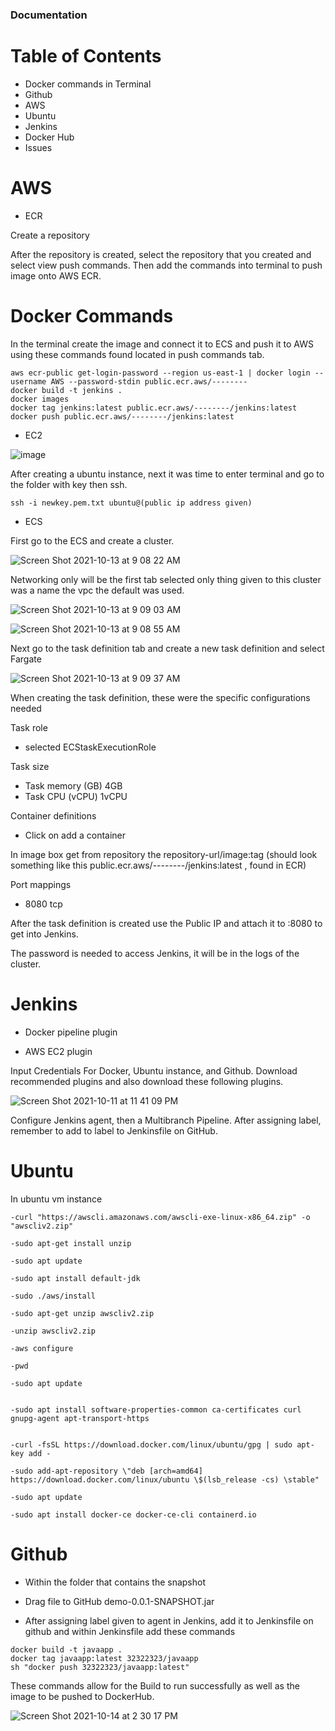 ### Documentation


# Table of Contents
- Docker commands in Terminal
- Github
- AWS 
- Ubuntu  
- Jenkins
- Docker Hub
- Issues


# AWS

* ECR

Create a repository


After the repository is created, select the repository that you created and select view push commands. 
Then add the commands into terminal to push image onto AWS ECR.

# Docker Commands

In the terminal create the image and connect it to ECS and push it to AWS using these commands found located in push commands tab.

```
aws ecr-public get-login-password --region us-east-1 | docker login --username AWS --password-stdin public.ecr.aws/--------
docker build -t jenkins .
docker images
docker tag jenkins:latest public.ecr.aws/--------/jenkins:latest
docker push public.ecr.aws/--------/jenkins:latest
```


* EC2

![image](https://user-images.githubusercontent.com/84725239/137370150-5c98989d-c8db-47a9-a0d5-c1ed06868a00.png)

After creating a ubuntu instance, next it was time to enter terminal and go to the folder with key
then ssh.

```
ssh -i newkey.pem.txt ubuntu@(public ip address given)
```

* ECS

First go to the ECS and create a cluster.


![Screen Shot 2021-10-13 at 9 08 22 AM](https://user-images.githubusercontent.com/84725239/137502638-ea949893-533a-4c00-b74d-bbb55f1c3c21.png)


Networking only will be the first tab selected only thing given to this cluster was a name the vpc the default was used.

![Screen Shot 2021-10-13 at 9 09 03 AM](https://user-images.githubusercontent.com/84725239/137374803-79523cc7-7afe-405e-917a-47daf27121cb.png)

![Screen Shot 2021-10-13 at 9 08 55 AM](https://user-images.githubusercontent.com/84725239/137374822-0e169f37-0394-4dd7-95a5-7074176b8549.png)


Next go to the task definition tab and create a new task definition and select Fargate


![Screen Shot 2021-10-13 at 9 09 37 AM](https://user-images.githubusercontent.com/84725239/137374790-3c84a144-9510-49f2-8b8f-fc4a680557df.png)


When creating the task definition, these were the specific configurations needed


Task role 
- selected ECStaskExecutionRole

Task size
- Task memory (GB) 4GB
- Task CPU (vCPU) 1vCPU

Container definitions
- Click on add a container

In image box get from repository the repository-url/image:tag (should look something like this public.ecr.aws/--------/jenkins:latest , found in ECR)

Port mappings
- 8080 tcp

After the task definition is created use the Public IP and attach it to :8080 to get into Jenkins.

The password is needed to access Jenkins, it will be in the logs of the cluster.

# Jenkins

- Docker pipeline plugin

- AWS EC2 plugin

Input Credentials For Docker, Ubuntu instance, and Github. Download recommended plugins and also download these following plugins.


![Screen Shot 2021-10-11 at 11 41 09 PM](https://user-images.githubusercontent.com/84725239/137374956-e692f2be-2ee8-455c-b809-2982d43a2f25.png)


Configure Jenkins agent, then a Multibranch Pipeline. After assigning label, remember to add to label to Jenkinsfile on GitHub.

# Ubuntu

In ubuntu vm instance
```
-curl "https://awscli.amazonaws.com/awscli-exe-linux-x86_64.zip" -o "awscliv2.zip"

-sudo apt-get install unzip

-sudo apt update

-sudo apt install default-jdk

-sudo ./aws/install

-sudo apt-get unzip awscliv2.zip

-unzip awscliv2.zip

-aws configure

-pwd

```


```
-sudo apt update


-sudo apt install software-properties-common ca-certificates curl gnupg-agent apt-transport-https


-curl -fsSL https://download.docker.com/linux/ubuntu/gpg | sudo apt-key add -

-sudo add-apt-repository \"deb [arch=amd64] https://download.docker.com/linux/ubuntu \$(lsb_release -cs) \stable"

-sudo apt update

-sudo apt install docker-ce docker-ce-cli containerd.io

```

# Github
 
* Within the folder that contains the snapshot
- Drag file to GitHub demo-0.0.1-SNAPSHOT.jar 
* After assigning label given to agent in Jenkins, add it to Jenkinsfile on github
and within Jenkinsfile add these commands 

```
docker build -t javaapp .
docker tag javaapp:latest 32322323/javaapp
sh "docker push 32322323/javaapp:latest"
 ```
 
 These commands allow for the Build to run successfully as well as the image to be pushed to DockerHub.
                

![Screen Shot 2021-10-14 at 2 30 17 PM](https://user-images.githubusercontent.com/84725239/137375458-30dbb911-362a-45c8-b702-d3ecba76e8ab.png)


